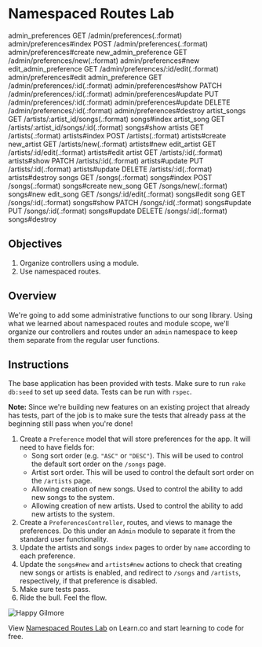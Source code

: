 # Namespaced Routes Lab

admin_preferences GET    /admin/preferences(.:format)            admin/preferences#index
                      POST   /admin/preferences(.:format)            admin/preferences#create
 new_admin_preference GET    /admin/preferences/new(.:format)        admin/preferences#new
edit_admin_preference GET    /admin/preferences/:id/edit(.:format)   admin/preferences#edit
     admin_preference GET    /admin/preferences/:id(.:format)        admin/preferences#show
                      PATCH  /admin/preferences/:id(.:format)        admin/preferences#update
                      PUT    /admin/preferences/:id(.:format)        admin/preferences#update
                      DELETE /admin/preferences/:id(.:format)        admin/preferences#destroy
         artist_songs GET    /artists/:artist_id/songs(.:format)     songs#index
          artist_song GET    /artists/:artist_id/songs/:id(.:format) songs#show
              artists GET    /artists(.:format)                      artists#index
                      POST   /artists(.:format)                      artists#create
           new_artist GET    /artists/new(.:format)                  artists#new
          edit_artist GET    /artists/:id/edit(.:format)             artists#edit
               artist GET    /artists/:id(.:format)                  artists#show
                      PATCH  /artists/:id(.:format)                  artists#update
                      PUT    /artists/:id(.:format)                  artists#update
                      DELETE /artists/:id(.:format)                  artists#destroy
                songs GET    /songs(.:format)                        songs#index
                      POST   /songs(.:format)                        songs#create
             new_song GET    /songs/new(.:format)                    songs#new
            edit_song GET    /songs/:id/edit(.:format)               songs#edit
                  song GET    /songs/:id(.:format)                    songs#show
                      PATCH  /songs/:id(.:format)                    songs#update
                      PUT    /songs/:id(.:format)                    songs#update
                      DELETE /songs/:id(.:format)                    songs#destroy

## Objectives

1. Organize controllers using a module.
2. Use namespaced routes.

## Overview

We're going to add some administrative functions to our song library.
Using what we learned about namespaced routes and module scope, we'll
organize our controllers and routes under an `admin` namespace to keep
them separate from the regular user functions.

## Instructions

The base application has been provided with tests. Make sure to run
`rake db:seed` to set up seed data. Tests can be run with `rspec`.

**Note:** Since we're building new features on an existing project that
already has tests, part of the job is to make sure the tests that
already pass at the beginning still pass when you're done!

1. Create a `Preference` model that will store preferences for the app. It will need
   to have fields for:
   * Song sort order (e.g. `"ASC"` or `"DESC"`). This will be used to control the default sort order on the `/songs` page.
   * Artist sort order. This will be used to control the default sort order on the `/artists` page.
   * Allowing creation of new songs. Used to control the ability to add new songs to the system.
   * Allowing creation of new artists. Used to control the ability to add new artists to the system.
2. Create a `PreferencesController`, routes, and views to manage the preferences. Do this under an `Admin` module to separate it from the standard user functionality.
3. Update the artists and songs `index` pages to order by `name` according to each preference.
4. Update the `songs#new` and `artists#new` actions to check that creating new songs or artists is enabled, and redirect to `/songs` and `/artists`, respectively, if that preference is disabled.
5. Make sure tests pass.
6. Ride the bull. Feel the flow.

![Happy Gilmore](http://i.giphy.com/h2Q9ZYee54UOk.gif)

<p data-visibility='hidden'>View <a href='https://learn.co/lessons/namespaced-routes-lab' title='Namespaced Routes Lab'>Namespaced Routes Lab</a> on Learn.co and start learning to code for free.</p>
